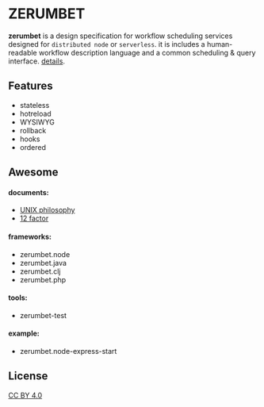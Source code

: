ZERUMBET
===

**zerumbet** is a design specification for workflow scheduling services designed for `distributed node` or `serverless`.
it is includes a human-readable workflow description language and a common scheduling & query interface.
[details](./doc).

Features
---
- stateless 
- hotreload 
- WYSIWYG 
- rollback 
- hooks 
- ordered 


Awesome
---
#### documents:
- [UNIX philosophy](http://www.faqs.org/docs/artu/ch01s06.html)
- [12 factor](https://12factor.net/)

#### frameworks:
- zerumbet.node
- zerumbet.java
- zerumbet.clj
- zerumbet.php

#### tools:
- zerumbet-test

#### example:
- zerumbet.node-express-start

License
---
[CC BY 4.0](https://creativecommons.org/licenses/by/4.0/deed.en)
